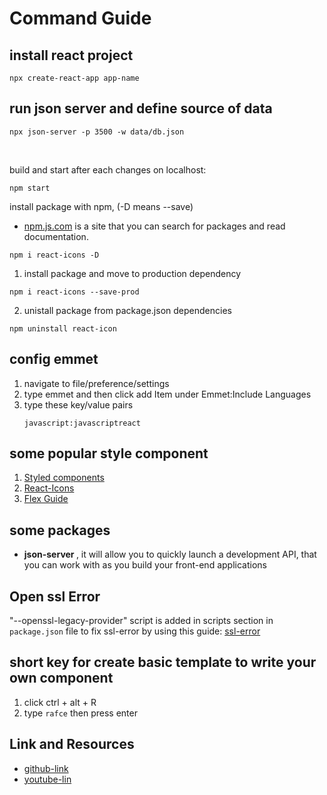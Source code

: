 # Command Guide

## install react project
~~~ shell
npx create-react-app app-name
~~~
## run json server and define source of data
~~~ shell
npx json-server -p 3500 -w data/db.json
~~~
<br>

build and start after each changes on localhost:
~~~shell
npm start
~~~

install package with npm, (-D means --save)

- [npm.js.com](https://www.npmjs.com/) is a site that you can search for packages and read documentation.

~~~shell
npm i react-icons -D
~~~

1) install package and move to production dependency
```shell
npm i react-icons --save-prod
```
2) unistall package from package.json dependencies
```shell
npm uninstall react-icon
```


## config emmet

1. navigate to file/preference/settings
2. type emmet and then click add Item under Emmet:Include Languages
3. type these key/value pairs
    ~~~
    javascript:javascriptreact
    ~~~

## some popular style component
1. [Styled components](https://styled-components.com/)
2. [React-Icons](https://www.npmjs.com/package/react-icons)
3. [Flex Guide](https://css-tricks.com/snippets/css/a-guide-to-flexbox/)

## some packages
- <b>json-server </b>, it will allow you to quickly launch a development API, that you can work with as you build your front-end applications

## Open ssl Error

"--openssl-legacy-provider" script is added in scripts section in `package.json` file to fix ssl-error by using this guide: 
[ssl-error](https://stackoverflow.com/questions/74726224/opensslerrorstack-error03000086digital-envelope-routinesinitialization-e)


## short key for create basic template to write your own component
1. click ctrl + alt + R
2. type `rafce` then press enter

## Link and Resources
- [github-link](https://github.com/gitdagray/react_resources/tree/main?tab=readme-ov-file)
- [youtube-lin](https://www.youtube.com/watch?v=RVFAyFWO4go)